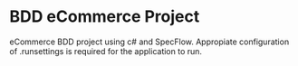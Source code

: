 # BDD eCommerce Project

eCommerce BDD project using c# and SpecFlow. Appropiate configuration of .runsettings is required for the application to run.